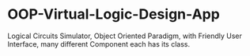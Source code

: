 # OOP-Virtual-Logic-Design-App
Logical Circuits Simulator, Object Oriented Paradigm, with Friendly User Interface, many different Component each has its class.

